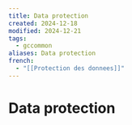 ```yaml
---
title: Data protection
created: 2024-12-18
modified: 2024-12-21
tags:
  - gccommon
aliases: Data protection
french:
  - "[[Protection des donnees]]"
---
```

# Data protection
